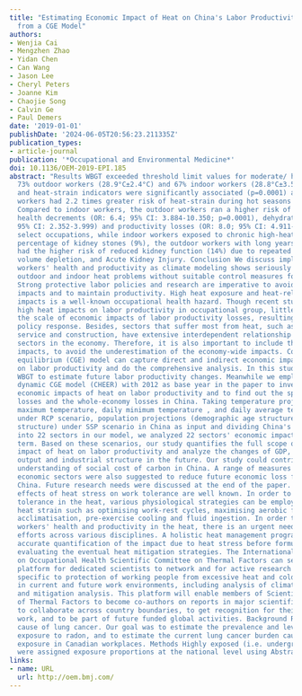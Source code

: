 ```yaml
---
title: "Estimating Economic Impact of Heat on China's Labor Productivity: New Evidence
  from a CGE Model"
authors:
- Wenjia Cai
- Mengzhen Zhao
- Yidan Chen
- Can Wang
- Jason Lee
- Cheryl Peters
- Joanne Kim
- Chaojie Song
- Calvin Ge
- Paul Demers
date: '2019-01-01'
publishDate: '2024-06-05T20:56:23.211335Z'
publication_types:
- article-journal
publication: '*Occupational and Environmental Medicine*'
doi: 10.1136/OEM-2019-EPI.185
abstract: "Results WBGT exceeded threshold limit values for moderate/ heavy work for
  73% outdoor workers (28.9°C±2.4°C) and 67% indoor workers (28.8°C±3.5°C). Heat stress
  and heat-strain indicators were significantly associated (p=0.0001) and outdoor
  workers had 2.2 times greater risk of heat-strain during hot seasons (95% CI: 1.695-2.937).
  Compared to indoor workers, the outdoor workers ran a higher risk of self-reported
  health decrements (OR: 6.4; 95% CI: 3.884-10.350; p=0.0001), dehydration (OR: 3.0;
  95% CI: 2.352-3.999) and productivity losses (OR: 8.0; 95% CI: 4.911-13.382). In
  select occupations, while indoor workers exposed to chronic high-heat had a higher
  percentage of kidney stones (9%), the outdoor workers with long years of heat exposures
  had the higher risk of reduced kidney function (14%) due to repeated dehydration,
  volume depletion, and Acute Kidney Injury. Conclusion We discuss implications for
  workers' health and productivity as climate modeling shows seriously increasing
  outdoor and indoor heat problems without suitable control measures for cooling.
  Strong protective labor policies and research are imperative to avoid serious health
  impacts and to maintain productivity. High heat exposure and heat-related health
  impacts is a well-known occupational health hazard. Though recent studies have quantified
  high heat impacts on labor productivity in occupational group, little is known about
  the scale of economic impacts of labor productivity losses, resulting in inadequate
  policy response. Besides, sectors that suffer most from heat, such as agriculture,
  service and construction, have extensive interdependent relationship with other
  sectors in the economy. Therefore, it is also important to include these indirect
  impacts, to avoid the underestimation of the economy-wide impacts. Computable general
  equilibrium (CGE) model can capture direct and indirect economic impact of heat
  on labor productivity and do the comprehensive analysis. In this study, we used
  WBGT to estimate future labor productivity changes. Meanwhile we employed a China
  dynamic CGE model (CHEER) with 2012 as base year in the paper to investigate the
  economic impacts of heat on labor productivity and to find out the specific sectors'
  losses and the whole-economy losses in China. Taking temperature projections (daily
  maximum temperature, daily minimum temperature , and daily average temperature)
  under RCP scenario, population projections (demographic age structure and employment
  structure) under SSP scenario in China as input and dividing China's economic sector
  into 22 sectors in our model, we analyzed 22 sectors' economic impacts in the long
  term. Based on these scenarios, our study quantifies the full scope of economic
  impact of heat on labor productivity and analyze the changes of GDP, specific sectors
  output and industrial structure in the future. Our study could contribute to the
  understanding of social cost of carbon in China. A range of measures for different
  economic sectors were also suggested to reduce future economic loss from heat in
  China. Future research needs were discussed at the end of the paper. The negative
  effects of heat stress on work tolerance are well known. In order to optimise exercise
  tolerance in the heat, various physiological strategies can be employed to alter
  heat strain such as optimising work-rest cycles, maximising aerobic fitness, heat
  acclimatisation, pre-exercise cooling and fluid ingestion. In order to optimise
  workers' health and productivity in the heat, there is an urgent need for collaborative
  efforts across various disciplines. A holistic heat management programme requires
  accurate quantification of the impact due to heat stress before formulating and
  evaluating the eventual heat mitigation strategies. The International Commission
  on Occupational Health Scientific Committee on Thermal Factors can serve as an effective
  platform for dedicated scientists to network and for active research and analysis
  specific to protection of working people from excessive heat and cold exposures
  in current and future work environments, including analysis of climate change impact
  and mitigation analysis. This platform will enable members of Scientific Committee
  of Thermal Factors to become co-authors on reports in major scientific journals,
  to collaborate across country boundaries, to get recognition for their own research
  work, and to be part of future funded global activities. Background Radon is a well-known
  cause of lung cancer. Our goal was to estimate the prevalence and level of occupational
  exposure to radon, and to estimate the current lung cancer burden caused by radon
  exposure in Canadian workplaces. Methods Highly exposed (i.e. underground) workers
  were assigned exposure proportions at the national level using Abstracts"
links:
- name: URL
  url: http://oem.bmj.com/
---
```

